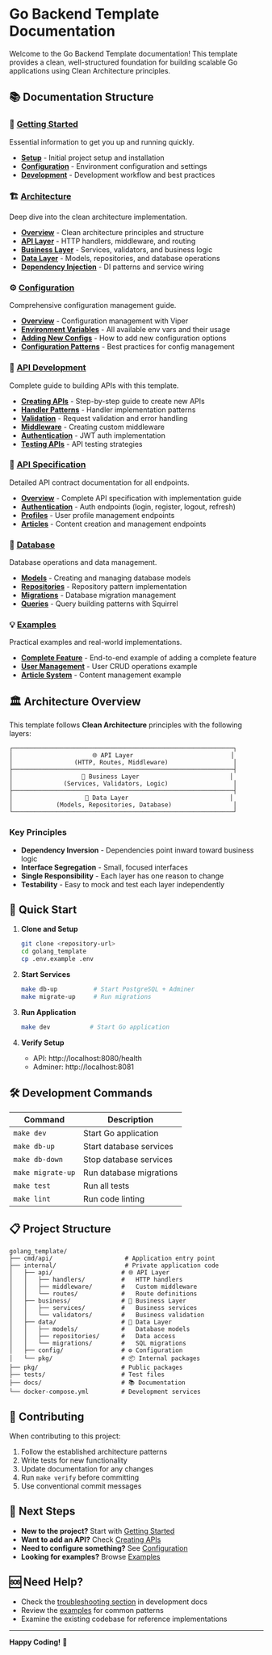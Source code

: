 # Go Backend Template Documentation

Welcome to the Go Backend Template documentation! This template provides a clean, well-structured foundation for building scalable Go applications using Clean Architecture principles.

## 📚 Documentation Structure

### 🚀 [Getting Started](./getting-started/)
Essential information to get you up and running quickly.

- **[Setup](./getting-started/setup.md)** - Initial project setup and installation
- **[Configuration](./getting-started/configuration.md)** - Environment configuration and settings  
- **[Development](./getting-started/development.md)** - Development workflow and best practices

### 🏗️ [Architecture](./architecture/)
Deep dive into the clean architecture implementation.

- **[Overview](./architecture/overview.md)** - Clean architecture principles and structure
- **[API Layer](./architecture/api-layer.md)** - HTTP handlers, middleware, and routing
- **[Business Layer](./architecture/business-layer.md)** - Services, validators, and business logic
- **[Data Layer](./architecture/data-layer.md)** - Models, repositories, and database operations
- **[Dependency Injection](./architecture/dependency-injection.md)** - DI patterns and service wiring

### ⚙️ [Configuration](./configuration/)
Comprehensive configuration management guide.

- **[Overview](./configuration/overview.md)** - Configuration management with Viper
- **[Environment Variables](./configuration/environment-variables.md)** - All available env vars and their usage
- **[Adding New Configs](./configuration/adding-new-configs.md)** - How to add new configuration options
- **[Configuration Patterns](./configuration/configuration-patterns.md)** - Best practices for config management

### 🔌 [API Development](./api-development/)
Complete guide to building APIs with this template.

- **[Creating APIs](./api-development/creating-apis.md)** - Step-by-step guide to create new APIs
- **[Handler Patterns](./api-development/handler-patterns.md)** - Handler implementation patterns
- **[Validation](./api-development/validation.md)** - Request validation and error handling
- **[Middleware](./api-development/middleware.md)** - Creating custom middleware
- **[Authentication](./api-development/authentication.md)** - JWT auth implementation
- **[Testing APIs](./api-development/testing-apis.md)** - API testing strategies

### 📡 [API Specification](./api_spesification/)
Detailed API contract documentation for all endpoints.

- **[Overview](./api_spesification/README.md)** - Complete API specification with implementation guide
- **[Authentication](./api_spesification/auth/)** - Auth endpoints (login, register, logout, refresh)
- **[Profiles](./api_spesification/profiles/)** - User profile management endpoints
- **[Articles](./api_spesification/articles/)** - Content creation and management endpoints

### 💾 [Database](./database/)
Database operations and data management.

- **[Models](./database/models.md)** - Creating and managing database models
- **[Repositories](./database/repositories.md)** - Repository pattern implementation
- **[Migrations](./database/migrations.md)** - Database migration management
- **[Queries](./database/queries.md)** - Query building patterns with Squirrel

### 💡 [Examples](./examples/)
Practical examples and real-world implementations.

- **[Complete Feature](./examples/complete-feature.md)** - End-to-end example of adding a complete feature
- **[User Management](./examples/user-management.md)** - User CRUD operations example
- **[Article System](./examples/article-system.md)** - Content management example

## 🏛️ Architecture Overview

This template follows **Clean Architecture** principles with the following layers:

```
┌─────────────────────────────────────────────────────────────┐
│                      🌐 API Layer                           │
│                 (HTTP, Routes, Middleware)                  │
├─────────────────────────────────────────────────────────────┤
│                   💼 Business Layer                         │
│              (Services, Validators, Logic)                  │
├─────────────────────────────────────────────────────────────┤
│                    💾 Data Layer                            │
│            (Models, Repositories, Database)                 │
└─────────────────────────────────────────────────────────────┘
```

### Key Principles

- **Dependency Inversion** - Dependencies point inward toward business logic
- **Interface Segregation** - Small, focused interfaces
- **Single Responsibility** - Each layer has one reason to change
- **Testability** - Easy to mock and test each layer independently

## 🚀 Quick Start

1. **Clone and Setup**
   ```bash
   git clone <repository-url>
   cd golang_template
   cp .env.example .env
   ```

2. **Start Services**
   ```bash
   make db-up          # Start PostgreSQL + Adminer
   make migrate-up     # Run migrations
   ```

3. **Run Application**
   ```bash
   make dev           # Start Go application
   ```

4. **Verify Setup**
   - API: http://localhost:8080/health
   - Adminer: http://localhost:8081

## 🛠️ Development Commands

| Command | Description |
|---------|-------------|
| `make dev` | Start Go application |
| `make db-up` | Start database services |
| `make db-down` | Stop database services |
| `make migrate-up` | Run database migrations |
| `make test` | Run all tests |
| `make lint` | Run code linting |

## 📋 Project Structure

```
golang_template/
├── cmd/api/                    # Application entry point
├── internal/                   # Private application code
│   ├── api/                   # 🌐 API Layer
│   │   ├── handlers/          #   HTTP handlers
│   │   ├── middleware/        #   Custom middleware
│   │   └── routes/            #   Route definitions
│   ├── business/              # 💼 Business Layer
│   │   ├── services/          #   Business services
│   │   └── validators/        #   Business validation
│   ├── data/                  # 💾 Data Layer
│   │   ├── models/            #   Database models
│   │   ├── repositories/      #   Data access
│   │   └── migrations/        #   SQL migrations
│   ├── config/                # ⚙️ Configuration
│   └── pkg/                   # 📦 Internal packages
├── pkg/                       # Public packages
├── tests/                     # Test files
├── docs/                      # 📚 Documentation
└── docker-compose.yml         # Development services
```

## 🤝 Contributing

When contributing to this project:

1. Follow the established architecture patterns
2. Write tests for new functionality
3. Update documentation for any changes
4. Run `make verify` before committing
5. Use conventional commit messages

## 📖 Next Steps

- **New to the project?** Start with [Getting Started](./getting-started/)
- **Want to add an API?** Check [Creating APIs](./api-development/creating-apis.md)
- **Need to configure something?** See [Configuration](./configuration/)
- **Looking for examples?** Browse [Examples](./examples/)

## 🆘 Need Help?

- Check the [troubleshooting section](./getting-started/development.md#troubleshooting) in development docs
- Review the [examples](./examples/) for common patterns
- Examine the existing codebase for reference implementations

---

**Happy Coding!** 🚀